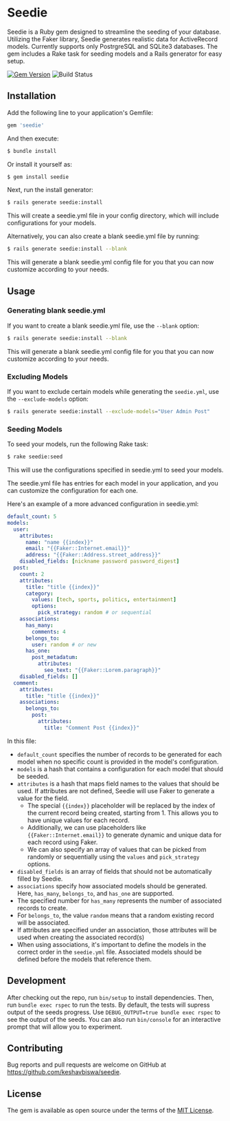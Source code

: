 # Seedie

Seedie is a Ruby gem designed to streamline the seeding of your database.
Utilizing the Faker library, Seedie generates realistic data for ActiveRecord models.
Currently supports only PostrgreSQL and SQLite3 databases.
The gem includes a Rake task for seeding models and a Rails generator for easy setup.

[![Gem Version](https://badge.fury.io/rb/seedie.svg)](https://badge.fury.io/rb/seedie)
![Build Status](https://github.com/keshavbiswa/seedie/workflows/CI/badge.svg?branch=main)

## Installation

Add the following line to your application's Gemfile:

```bash
gem 'seedie'
```

And then execute:

```bash
$ bundle install
```

Or install it yourself as:

```bash
$ gem install seedie
```
Next, run the install generator:

```bash
$ rails generate seedie:install
```
This will create a seedie.yml file in your config directory, which will include configurations for your models.

Alternatively, you can also create a blank seedie.yml file by running:

```bash
$ rails generate seedie:install --blank
```

This will generate a blank seedie.yml config file for you that you can now customize according to your needs.

## Usage

### Generating blank seedie.yml
If you want to create a blank seedie.yml file, use the `--blank` option:

```bash
$ rails generate seedie:install --blank
```

This will generate a blank seedie.yml config file for you that you can now customize according to your needs.

### Excluding Models
If you want to exclude certain models while generating the `seedie.yml`, use the `--exclude-models` option:

```bash
$ rails generate seedie:install --exclude-models="User Admin Post"
```

### Seeding Models

To seed your models, run the following Rake task:

```bash
$ rake seedie:seed
```

This will use the configurations specified in seedie.yml to seed your models.

The seedie.yml file has entries for each model in your application, and you can customize the configuration for each one. 

Here's an example of a more advanced configuration in seedie.yml:


```yaml
default_count: 5
models:
  user:
    attributes:
      name: "name {{index}}"
      email: "{{Faker::Internet.email}}"
      address: "{{Faker::Address.street_address}}"
    disabled_fields: [nickname password password_digest]
  post:
    count: 2
    attributes:
      title: "title {{index}}"
      category:
        values: [tech, sports, politics, entertainment]
        options: 
          pick_strategy: random # or sequential
    associations:
      has_many:
        comments: 4
      belongs_to:
        user: random # or new
      has_one:
        post_metadatum: 
          attributes:
            seo_text: "{{Faker::Lorem.paragraph}}"
    disabled_fields: []
  comment:
    attributes:
      title: "title {{index}}"
    associations:
      belongs_to:
        post:
          attributes:
            title: "Comment Post {{index}}"

```

In this file:

- `default_count` specifies the number of records to be generated for each model when no specific count is provided in the model's configuration.
- `models` is a hash that contains a configuration for each model that should be seeded.
- `attributes` is a hash that maps field names to the values that should be used. If attributes are not defined, Seedie will use Faker to generate a value for the field.
  - The special `{{index}}` placeholder will be replaced by the index of the current record being created, starting from 1. This allows you to have unique values for each record.
  - Additionally, we can use placeholders like `{{Faker::Internet.email}}` to generate dynamic and unique data for each record using Faker.
  - We can also specify an array of values that can be picked from randomly or sequentially using the `values` and `pick_strategy` options.
- `disabled_fields` is an array of fields that should not be automatically filled by Seedie.
- `associations` specify how associated models should be generated. Here, `has_many`, `belongs_to`, and `has_one` are supported.
- The specified number for `has_many` represents the number of associated records to create.
- For `belongs_to`, the value `random` means that a random existing record will be associated.
- If attributes are specified under an association, those attributes will be used when creating the associated record(s)
- When using associations, it's important to define the models in the correct order in the `seedie.yml` file. Associated models should be defined before the models that reference them.

## Development

After checking out the repo, run `bin/setup` to install dependencies. 
Then, run `bundle exec rspec` to run the tests.
By default, the tests will supress output of the seeds progress.
Use `DEBUG_OUTPUT=true bundle exec rspec` to see the output of the seeds.
You can also run `bin/console` for an interactive prompt that will allow you to experiment.

## Contributing

Bug reports and pull requests are welcome on GitHub at https://github.com/keshavbiswa/seedie.

## License

The gem is available as open source under the terms of the [MIT License](https://opensource.org/licenses/MIT).
